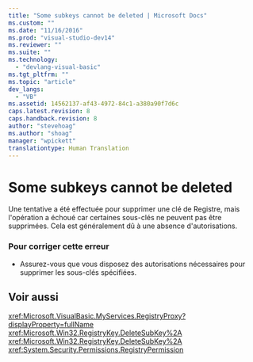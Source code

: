 ```yaml
---
title: "Some subkeys cannot be deleted | Microsoft Docs"
ms.custom: ""
ms.date: "11/16/2016"
ms.prod: "visual-studio-dev14"
ms.reviewer: ""
ms.suite: ""
ms.technology: 
  - "devlang-visual-basic"
ms.tgt_pltfrm: ""
ms.topic: "article"
dev_langs: 
  - "VB"
ms.assetid: 14562137-af43-4972-84c1-a380a90f7d6c
caps.latest.revision: 8
caps.handback.revision: 8
author: "stevehoag"
ms.author: "shoag"
manager: "wpickett"
translationtype: Human Translation
---
```

# Some subkeys cannot be deleted
Une tentative a été effectuée pour supprimer une clé de Registre, mais l'opération a échoué car certaines sous\-clés ne peuvent pas être supprimées.  Cela est généralement dû à une absence d'autorisations.  
  
### Pour corriger cette erreur  
  
-   Assurez\-vous que vous disposez des autorisations nécessaires pour supprimer les sous\-clés spécifiées.  
  
## Voir aussi  
 <xref:Microsoft.VisualBasic.MyServices.RegistryProxy?displayProperty=fullName>   
 <xref:Microsoft.Win32.RegistryKey.DeleteSubKey%2A>   
 <xref:Microsoft.Win32.RegistryKey.DeleteSubKey%2A>   
 <xref:System.Security.Permissions.RegistryPermission>